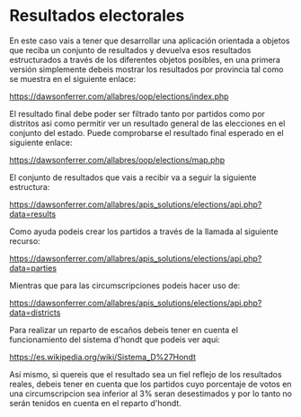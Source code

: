 # Resultados electorales
En este caso vais a tener que desarrollar una aplicación orientada a objetos que reciba un conjunto de resultados
y devuelva esos resultados estructurados a través de los diferentes objetos posibles, en una primera versión 
simplemente debeis mostrar los resultados por provincia tal como se muestra en el siguiente enlace:

https://dawsonferrer.com/allabres/oop/elections/index.php

El resultado final debe poder ser filtrado tanto por partidos como por distritos asi como
permitir ver un resultado general de las elecciones en el conjunto del estado. Puede comprobarse el resultado final esperado en el siguiente enlace:

https://dawsonferrer.com/allabres/oop/elections/map.php

El conjunto de resultados que vais a recibir va a seguir la siguiente estructura:

https://dawsonferrer.com/allabres/apis_solutions/elections/api.php?data=results

Como ayuda podeis crear los partidos a través de la llamada al siguiente recurso:

https://dawsonferrer.com/allabres/apis_solutions/elections/api.php?data=parties

Mientras que para las circumscripciones podeis hacer uso de:

https://dawsonferrer.com/allabres/apis_solutions/elections/api.php?data=districts

Para realizar un reparto de escaños debeis tener en cuenta el funcionamiento del sistema d'hondt que podeis ver aqui:

https://es.wikipedia.org/wiki/Sistema_D%27Hondt 

Así mismo, si quereis que el resultado sea un fiel reflejo de los resultados reales, debeis tener en cuenta
que los partidos cuyo porcentaje de votos en una circumscripcion sea inferior al 3% seran desestimados y por lo 
tanto no serán tenidos en cuenta en el reparto d'hondt.